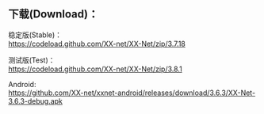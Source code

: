 
## 下载(Download)：
稳定版(Stable)：  
https://codeload.github.com/XX-net/XX-Net/zip/3.7.18


测试版(Test)：  
https://codeload.github.com/XX-net/XX-Net/zip/3.8.1


Android:  
https://github.com/XX-net/xxnet-android/releases/download/3.6.3/XX-Net-3.6.3-debug.apk
